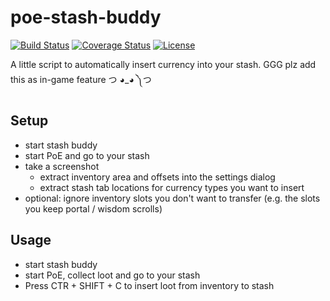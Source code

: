 # poe-stash-buddy

[![Build Status](https://travis-ci.org/casid/poe-stash-buddy.svg?branch=master)](https://travis-ci.org/casid/poe-stash-buddy)
[![Coverage Status](https://coveralls.io/repos/github/casid/poe-stash-buddy/badge.svg?branch=master)](https://coveralls.io/github/casid/poe-stash-buddy?branch=master)
[![License](https://img.shields.io/badge/license-Apache%202.0-blue.svg)](https://raw.githubusercontent.com/casid/poe-stash-buddy/master/LICENSE)

A little script to automatically insert currency into your stash. GGG plz add this as in-game feature つ ◕_◕ ༽つ


## Setup
- start stash buddy
- start PoE and go to your stash
- take a screenshot
  - extract inventory area and offsets into the settings dialog
  - extract stash tab locations for currency types you want to insert
- optional: ignore inventory slots you don't want to transfer (e.g. the slots you keep portal / wisdom scrolls)

## Usage
- start stash buddy
- start PoE, collect loot and go to your stash
- Press CTR + SHIFT + C to insert loot from inventory to stash

